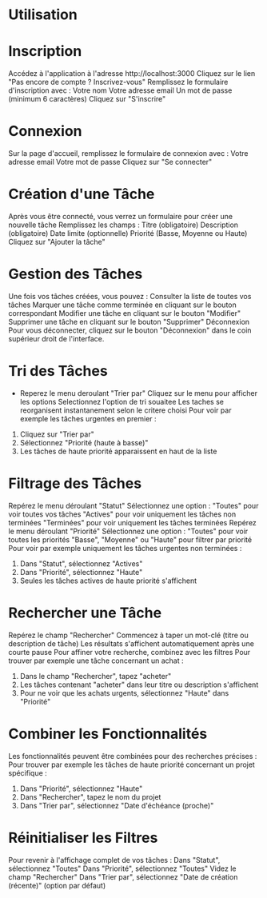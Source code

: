 # Utilisation

# Inscription

Accédez à l'application à l'adresse http://localhost:3000
Cliquez sur le lien "Pas encore de compte ? Inscrivez-vous"
Remplissez le formulaire d'inscription avec :
Votre nom
Votre adresse email
Un mot de passe (minimum 6 caractères)
Cliquez sur "S'inscrire"

# Connexion

Sur la page d'accueil, remplissez le formulaire de connexion avec :
Votre adresse email
Votre mot de passe
Cliquez sur "Se connecter"

# Création d'une Tâche

Après vous être connecté, vous verrez un formulaire pour créer une nouvelle tâche
Remplissez les champs :
Titre (obligatoire)
Description (obligatoire)
Date limite (optionnelle)
Priorité (Basse, Moyenne ou Haute)
Cliquez sur "Ajouter la tâche"

# Gestion des Tâches

Une fois vos tâches créées, vous pouvez :
Consulter la liste de toutes vos tâches
Marquer une tâche comme terminée en cliquant sur le bouton correspondant
Modifier une tâche en cliquant sur le bouton "Modifier"
Supprimer une tâche en cliquant sur le bouton "Supprimer"
Déconnexion
Pour vous déconnecter, cliquez sur le bouton "Déconnexion" dans le coin supérieur droit de l'interface.

# Tri des Tâches

- Reperez le menu deroulant "Trier par"
  Cliquez sur le menu pour afficher les options
  Selectionnez l'option de tri souaitee
  Les taches se reorganisent instantanement selon le critere choisi
  Pour voir par exemple les tâches urgentes en premier :

1. Cliquez sur "Trier par"
2. Sélectionnez "Priorité (haute à basse)"
3. Les tâches de haute priorité apparaissent en haut de la liste

# Filtrage des Tâches

Repérez le menu déroulant "Statut"
Sélectionnez une option :
"Toutes" pour voir toutes vos tâches
"Actives" pour voir uniquement les tâches non terminées
"Terminées" pour voir uniquement les tâches terminées
Repérez le menu déroulant "Priorité"
Sélectionnez une option :
"Toutes" pour voir toutes les priorités
"Basse", "Moyenne" ou "Haute" pour filtrer par priorité
Pour voir par exemple uniquement les tâches urgentes non terminées :

1. Dans "Statut", sélectionnez "Actives"
2. Dans "Priorité", sélectionnez "Haute"
3. Seules les tâches actives de haute priorité s'affichent

# Rechercher une Tâche

Repérez le champ "Rechercher"
Commencez à taper un mot-clé (titre ou description de tâche)
Les résultats s'affichent automatiquement après une courte pause
Pour affiner votre recherche, combinez avec les filtres
Pour trouver par exemple une tâche concernant un achat :

1. Dans le champ "Rechercher", tapez "acheter"
2. Les tâches contenant "acheter" dans leur titre ou description s'affichent
3. Pour ne voir que les achats urgents, sélectionnez "Haute" dans "Priorité"

# Combiner les Fonctionnalités

Les fonctionnalités peuvent être combinées pour des recherches précises :
Pour trouver par exemple les tâches de haute priorité concernant un projet spécifique :

1. Dans "Priorité", sélectionnez "Haute"
2. Dans "Rechercher", tapez le nom du projet
3. Dans "Trier par", sélectionnez "Date d'échéance (proche)"

# Réinitialiser les Filtres

Pour revenir à l'affichage complet de vos tâches :
Dans "Statut", sélectionnez "Toutes"
Dans "Priorité", sélectionnez "Toutes"
Videz le champ "Rechercher"
Dans "Trier par", sélectionnez "Date de création (récente)" (option par défaut)
